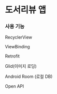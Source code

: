 # 도서리뷰 앱

### 사용 기능
RecyclerView

ViewBinding

Retrofit

Glid(이미지 로딩)

Android Room (로컬 DB)

Open API

